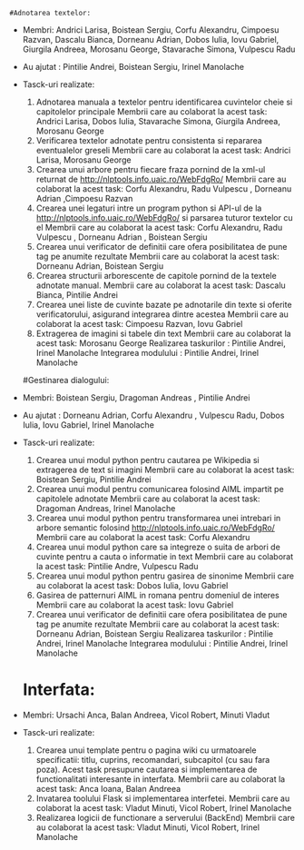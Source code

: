     #Adnotarea textelor:
+ Membri: Andrici Larisa, Boistean Sergiu, Corfu Alexandru, Cimpoesu Razvan, Dascalu Bianca, Dorneanu Adrian, Dobos Iulia, Iovu Gabriel, Giurgila Andreea, Morosanu George, Stavarache Simona, Vulpescu Radu
+ Au ajutat : Pintilie Andrei, Boistean Sergiu, Irinel Manolache
+ Tasck-uri realizate:
    1. Adnotarea manuala a textelor pentru identificarea cuvintelor cheie si capitolelor principale
        Membrii care au colaborat la acest task: Andrici Larisa, Dobos Iulia, Stavarache Simona, Giurgila Andreea, Morosanu George
    2. Verificarea textelor adnotate pentru consistenta si repararea eventualelor greseli
    	Membrii care au colaborat la acest task: Andrici Larisa, Morosanu George
    3. Crearea unui arbore pentru fiecare fraza pornind de la xml-ul returnat de http://nlptools.info.uaic.ro/WebFdgRo/
        Membrii care au colaborat la acest task: Corfu Alexandru, Radu Vulpescu , Dorneanu Adrian ,Cimpoesu Razvan
    4. Crearea unei legaturi intre un program python si API-ul de la http://nlptools.info.uaic.ro/WebFdgRo/ si parsarea tuturor textelor cu el
        Membrii care au colaborat la acest task: Corfu Alexandru, Radu Vulpescu , Dorneanu Adrian , Boistean Sergiu
    5. Crearea unui verificator de definitii care ofera posibilitatea de pune tag pe anumite rezultate
     	Membrii care au colaborat la acest task: Dorneanu Adrian, Boistean Sergiu
    6. Crearea structurii arborescente de capitole pornind de la textele adnotate manual.
    	Membrii care au colaborat la acest task: Dascalu Bianca, Pintilie Andrei
    7. Crearea unei liste de cuvinte bazate pe adnotarile din texte si oferite verificatorului, asigurand integrarea dintre acestea
    	Membrii care au colaborat la acest task: Cimpoesu Razvan, Iovu Gabriel
    7. Extragerea de imagini si tabele din text
    	Membrii care au colaborat la acest task: Morosanu George
    Realizarea taskurilor : Pintilie Andrei, Irinel Manolache
    Integrarea modulului : Pintilie Andrei, Irinel Manolache

    #Gestinarea dialogului:
+ Membri: Boistean Sergiu, Dragoman Andreas , Pintilie Andrei
+ Au ajutat : Dorneanu Adrian, Corfu Alexandru , Vulpescu Radu, Dobos Iulia, Iovu Gabriel, Irinel Manolache
+ Tasck-uri realizate:
    1. Crearea unui modul python pentru cautarea pe Wikipedia si extragerea de text si imagini
        Membrii care au colaborat la acest task: Boistean Sergiu, Pintilie Andrei
    2. Crearea unui modul pentru comunicarea folosind AIML impartit pe capitolele adnotate
    	Membrii care au colaborat la acest task: Dragoman Andreas, Irinel Manolache
    3. Crearea unui modul python pentru transformarea unei intrebari in arbore semantic folosind http://nlptools.info.uaic.ro/WebFdgRo/
        Membrii care au colaborat la acest task: Corfu Alexandru
    4. Crearea unui modul python care sa integreze o suita de arbori de cuvinte pentru a cauta o informatie in text
        Membrii care au colaborat la acest task: Pintilie Andre, Vulpescu Radu
    5. Crearea unui modul python pentru gasirea de sinonime
     	Membrii care au colaborat la acest task: Dobos Iulia, Iovu Gabriel
    5. Gasirea de patternuri AIML in romana pentru domeniul de interes
     	Membrii care au colaborat la acest task:  Iovu Gabriel
    6. Crearea unui verificator de definitii care ofera posibilitatea de pune tag pe anumite rezultate
    	Membrii care au colaborat la acest task: Dorneanu Adrian, Boistean Sergiu
    Realizarea taskurilor : Pintilie Andrei, Irinel Manolache
    Integrarea modulului : Pintilie Andrei, Irinel Manolache


    # Interfata:
+ Membri: Ursachi Anca, Balan Andreea, Vicol Robert, Minuti Vladut
+ Tasck-uri realizate:
    1. Crearea unui template pentru o pagina wiki cu urmatoarele specificatii:          titlu, cuprins, recomandari, subcapitol (cu sau fara poza). Acest task presupune cautarea si implementarea de functionalitati interesante in interfata.
        Membrii care au colaborat la acest task: Anca Ioana, Balan Andreea
    2. Invatarea toolului Flask si implementarea interfetei.
        Membrii care au colaborat la acest task: Vladut Minuti, Vicol Robert, Irinel Manolache
    3. Realizarea logicii de functionare a serverului (BackEnd)
        Membrii care au colaborat la acest task: Vladut Minuti, Vicol Robert, Irinel Manolache
